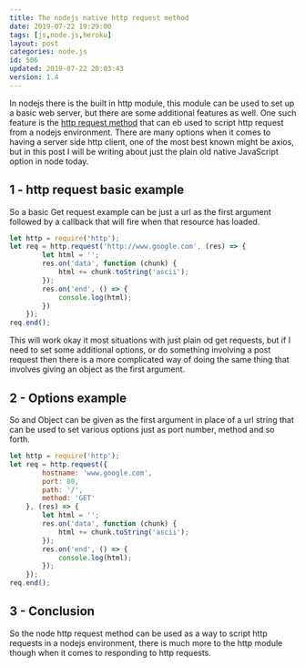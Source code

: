 ```yaml
---
title: The nodejs native http request method
date: 2019-07-22 19:29:00
tags: [js,node.js,heroku]
layout: post
categories: node.js
id: 506
updated: 2019-07-22 20:03:43
version: 1.4
---
```


In nodejs there is the built in http module, this module can be used to set up a basic web server, but there are some additional features as well. One such feature is the [http request method](https://nodejs.org/api/http.html#http_http_request_url_options_callback) that can eb used to script http request from a nodejs environment. There are many options when it comes to having a server side http client, one of the most best known might be axios, but in this post I will be writing about just the plain old native JavaScript option in node today.

<!-- more -->

## 1 - http request basic example

So a basic Get request example can be just a url as the first argument followed by a callback that will fire when that resource has loaded.

```js
let http = require('http');
let req = http.request('http://www.google.com', (res) => {
        let html = '';
        res.on('data', function (chunk) {
            html += chunk.toString('ascii');
        });
        res.on('end', () => {
            console.log(html);
        })
    });
req.end();
```

This will work okay it most situations with just plain od get requests, but if I need to set some additional options, or do something involving a post request then there is a more complicated way of doing the same thing that involves giving an object as the first argument.

## 2 - Options example

So and Object can be given as the first argument in place of a url string that can be used to set various options just as port number, method and so forth.

```js
let http = require('http');
let req = http.request({
        hostname: 'www.google.com',
        port: 80,
        path: '/',
        method: 'GET'
    }, (res) => {
        let html = '';
        res.on('data', function (chunk) {
            html += chunk.toString('ascii');
        });
        res.on('end', () => {
            console.log(html);
        });
    });
req.end();
```

## 3 - Conclusion

So the node http request method can be used as a way to script http requests in a nodejs environment, there is much more to the http module though when it comes to responding to http requests.